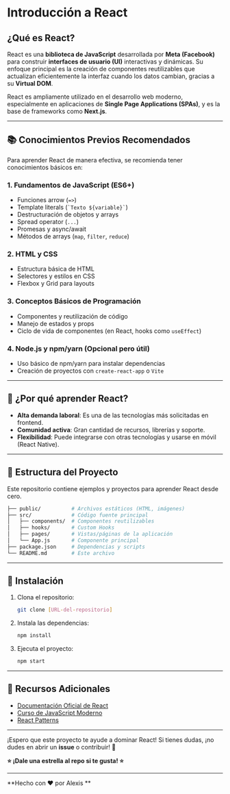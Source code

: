 # **Introducción a React**  

## **¿Qué es React?**  
React es una **biblioteca de JavaScript** desarrollada por **Meta (Facebook)** para construir **interfaces de usuario (UI)** interactivas y dinámicas. Su enfoque principal es la creación de componentes reutilizables que actualizan eficientemente la interfaz cuando los datos cambian, gracias a su **Virtual DOM**.  

React es ampliamente utilizado en el desarrollo web moderno, especialmente en aplicaciones de **Single Page Applications (SPAs)**, y es la base de frameworks como **Next.js**.  

---  

## **📚 Conocimientos Previos Recomendados**  
Para aprender React de manera efectiva, se recomienda tener conocimientos básicos en:  

### **1. Fundamentos de JavaScript (ES6+)**  
- Funciones arrow (`=>`)  
- Template literals (`` `Texto ${variable}` ``)  
- Destructuración de objetos y arrays  
- Spread operator (`...`)  
- Promesas y async/await  
- Métodos de arrays (`map`, `filter`, `reduce`)  

### **2. HTML y CSS**  
- Estructura básica de HTML  
- Selectores y estilos en CSS  
- Flexbox y Grid para layouts  

### **3. Conceptos Básicos de Programación**  
- Componentes y reutilización de código  
- Manejo de estados y props  
- Ciclo de vida de componentes (en React, hooks como `useEffect`)  

### **4. Node.js y npm/yarn (Opcional pero útil)**  
- Uso básico de npm/yarn para instalar dependencias  
- Creación de proyectos con `create-react-app` o `Vite`  

---  

## **🚀 ¿Por qué aprender React?**  
- **Alta demanda laboral**: Es una de las tecnologías más solicitadas en frontend.  
- **Comunidad activa**: Gran cantidad de recursos, librerías y soporte.  
- **Flexibilidad**: Puede integrarse con otras tecnologías y usarse en móvil (React Native).  

---  

## **📂 Estructura del Proyecto**  
Este repositorio contiene ejemplos y proyectos para aprender React desde cero.  

```bash
├── public/          # Archivos estáticos (HTML, imágenes)
├── src/             # Código fuente principal
│   ├── components/  # Componentes reutilizables
│   ├── hooks/       # Custom Hooks
│   ├── pages/       # Vistas/páginas de la aplicación
│   └── App.js       # Componente principal
├── package.json     # Dependencias y scripts
└── README.md        # Este archivo
```

---  

## **🔧 Instalación**  
1. Clona el repositorio:  
   ```bash
   git clone [URL-del-repositorio]
   ```
2. Instala las dependencias:  
   ```bash
   npm install
   ```
3. Ejecuta el proyecto:  
   ```bash
   npm start
   ```

---  

## **📖 Recursos Adicionales**  
- [Documentación Oficial de React](https://react.dev/)  
- [Curso de JavaScript Moderno](https://javascript.info/)  
- [React Patterns](https://reactpatterns.com/)  

---

¡Espero que este proyecto te ayude a dominar React! Si tienes dudas, ¡no dudes en abrir un **issue** o contribuir! 🚀  

**⭐ ¡Dale una estrella al repo si te gusta! ⭐**  

---  
**Hecho con ❤️ por Alexis **

